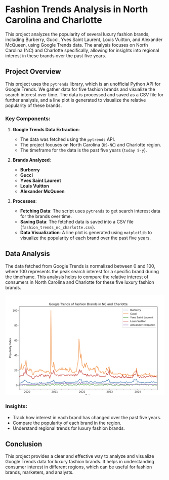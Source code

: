
# Fashion Trends Analysis in North Carolina and Charlotte

This project analyzes the popularity of several luxury fashion brands, including Burberry, Gucci, Yves Saint Laurent, Louis Vuitton, and Alexander McQueen, using Google Trends data. The analysis focuses on North Carolina (NC) and Charlotte specifically, allowing for insights into regional interest in these brands over the past five years.

## Project Overview

This project uses the `pytrends` library, which is an unofficial Python API for Google Trends. We gather data for five fashion brands and visualize the search interest over time. The data is processed and saved as a CSV file for further analysis, and a line plot is generated to visualize the relative popularity of these brands.

### Key Components:
1. **Google Trends Data Extraction**:
   - The data was fetched using the `pytrends` API.
   - The project focuses on North Carolina (`US-NC`) and Charlotte region.
   - The timeframe for the data is the past five years (`today 5-y`).

2. **Brands Analyzed**:
   - **Burberry**
   - **Gucci**
   - **Yves Saint Laurent**
   - **Louis Vuitton**
   - **Alexander McQueen**

3. **Processes**:
   - **Fetching Data**: The script uses `pytrends` to get search interest data for the brands over time.
   - **Saving Data**: The fetched data is saved into a CSV file (`fashion_trends_nc_charlotte.csv`).
   - **Data Visualization**: A line plot is generated using `matplotlib` to visualize the popularity of each brand over the past five years.

  
## Data Analysis

The data fetched from Google Trends is normalized between 0 and 100, where 100 represents the peak search interest for a specific brand during the timeframe. This analysis helps to compare the relative interest of consumers in North Carolina and Charlotte for these five luxury fashion brands.

![Alt Text](./fashion_trends_nc_charlotte.png)

### Insights:
- Track how interest in each brand has changed over the past five years.
- Compare the popularity of each brand in the region.
- Understand regional trends for luxury fashion brands.


## Conclusion

This project provides a clear and effective way to analyze and visualize Google Trends data for luxury fashion brands. It helps in understanding consumer interest in different regions, which can be useful for fashion brands, marketers, and analysts.

